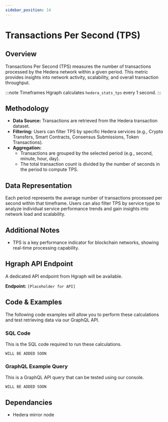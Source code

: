 ```yaml
---
sidebar_position: 14
---
```


# Transactions Per Second (TPS)

## Overview
Transactions Per Second (TPS) measures the number of transactions processed by the Hedera network within a given period. This metric provides insights into network activity, scalability, and overall transaction throughput.

:::note Timeframes
Hgraph calculates `hedera_stats_tps` every 1 second.
:::

## Methodology
- **Data Source:** Transactions are retrieved from the Hedera transaction dataset.
- **Filtering:** Users can filter TPS by specific Hedera services (e.g., Crypto Transfers, Smart Contracts, Consensus Submissions, Token Transactions).
- **Aggregation:**
  - Transactions are grouped by the selected period (e.g., second, minute, hour, day).
  - The total transaction count is divided by the number of seconds in the period to compute TPS.

## Data Representation
Each period represents the average number of transactions processed per second within that timeframe. Users can also filter TPS by service type to analyze individual service performance trends and gain insights into network load and scalability.

## Additional Notes
- TPS is a key performance indicator for blockchain networks, showing real-time processing capability.

## Hgraph API Endpoint
A dedicated API endpoint from Hgraph will be available.

**Endpoint:** `[Placeholder for API]`

## Code & Examples

The following code examples will allow you to perform these calculations and test retrieving data via our GraphQL API.

### SQL Code

This is the SQL code required to run these calculations.

```
WILL BE ADDED SOON
```

### GraphQL Example Query

This is a GraphQL API query that can be tested using our console.

```
WILL BE ADDED SOON
```

## Dependancies
* Hedera mirror node
